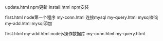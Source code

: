 update.html  npm更新
install.html npm安装


first.html     node第一个程序
my-conn.html   连接mysql
my-query.html  mysql查询
my-add.html    mysql添加

first.html
my-add.html   nodejs操作数据库
my-conn.html
my-query.html

